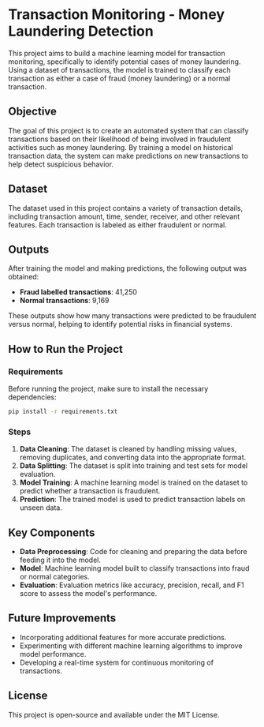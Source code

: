 # Transaction Monitoring - Money Laundering Detection

This project aims to build a machine learning model for transaction monitoring, specifically to identify potential cases of money laundering. Using a dataset of transactions, the model is trained to classify each transaction as either a case of fraud (money laundering) or a normal transaction.

## Objective

The goal of this project is to create an automated system that can classify transactions based on their likelihood of being involved in fraudulent activities such as money laundering. By training a model on historical transaction data, the system can make predictions on new transactions to help detect suspicious behavior.

## Dataset

The dataset used in this project contains a variety of transaction details, including transaction amount, time, sender, receiver, and other relevant features. Each transaction is labeled as either fraudulent or normal.

## Outputs

After training the model and making predictions, the following output was obtained:

- **Fraud labelled transactions**: 41,250
- **Normal transactions**: 9,169

These outputs show how many transactions were predicted to be fraudulent versus normal, helping to identify potential risks in financial systems.

## How to Run the Project

### Requirements

Before running the project, make sure to install the necessary dependencies:

```bash
pip install -r requirements.txt
```

### Steps

1. **Data Cleaning**: The dataset is cleaned by handling missing values, removing duplicates, and converting data into the appropriate format.
2. **Data Splitting**: The dataset is split into training and test sets for model evaluation.
3. **Model Training**: A machine learning model is trained on the dataset to predict whether a transaction is fraudulent.
4. **Prediction**: The trained model is used to predict transaction labels on unseen data.

## Key Components

- **Data Preprocessing**: Code for cleaning and preparing the data before feeding it into the model.
- **Model**: Machine learning model built to classify transactions into fraud or normal categories.
- **Evaluation**: Evaluation metrics like accuracy, precision, recall, and F1 score to assess the model's performance.

## Future Improvements

- Incorporating additional features for more accurate predictions.
- Experimenting with different machine learning algorithms to improve model performance.
- Developing a real-time system for continuous monitoring of transactions.

## License

This project is open-source and available under the MIT License.
